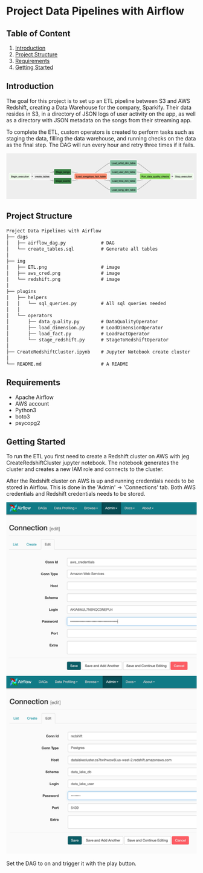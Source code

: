 
# Project Data Pipelines with Airflow


## Table of Content
1. [Introduction](#Introduction)
2. [Project Structure](#Project_Structure)
3. [Requirements](#Requirements)
4. [Getting Started](Getting_Started)

## Introduction
The goal for this project is to set up an ETL pipeline between
S3 and AWS Redshift, creating a Data Warehouse for the company, Sparkify. Their data resides in S3, in a directory of JSON logs of user activity on the app, as well as a directory with JSON metadata on the songs from their streaming app.

To complete the ETL, custom operators is created to perform tasks such as staging the data, filling the data warehouse, and running checks on the data as the final step. The DAG will run every hour and retry three times if it fails.

![Dag in Airflow](img/ETL.png)


## Project Structure

```
Project Data Pipelines with Airflow
├── dags
│   ├── airflow_dag.py             # DAG
│   └── create_tables.sql          # Generate all tables
│
├── img
│   ├── ETL.png                    # image
│   ├── aws_cred.png               # image
│   └── redshift.png               # image
│
├── plugins            
│   ├── helpers
│   │   └── sql_queries.py         # All sql queries needed
│   │
│   └── operators
│       ├── data_quality.py        # DataQualityOperator
│       ├── load_dimension.py      # LoadDimensionOperator
│       ├── load_fact.py           # LoadFactOperator
│       └── stage_redshift.py      # StageToRedshiftOperator
│
├── CreateRedshiftCluster.ipynb    # Jupyter Notebook create cluster
│
└── README.md                      # A README
```

## Requirements
* Apache Airflow
* AWS account
* Python3
* boto3
* psycopg2


## Getting Started
To run the ETL you first need to create a Redshift cluster on AWS with jeg CreateRedshiftCluster jupyter notebook. The notebook generates the cluster and creates a new IAM role and connects to the cluster.

After the Redshift cluster on AWS is up and running credentials needs to be stored in Airflow. This is done in the 'Admin' -> 'Connections' tab. Both AWS credentials and Redshift credentials needs to be stored.

![aws_cred](img/aws_cred.png)
![aws_cred](img/redshift.png)


Set the DAG to on and trigger it with the play button.
